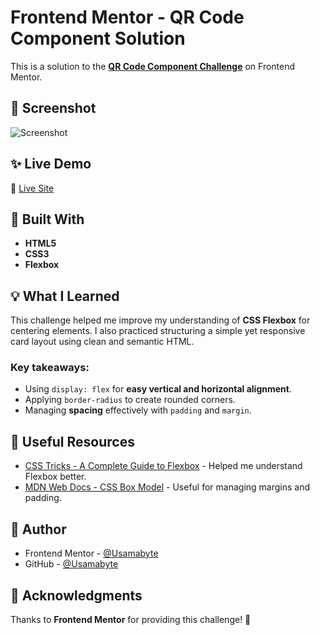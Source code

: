 # Frontend Mentor - QR Code Component Solution

This is a solution to the **[QR Code Component Challenge](https://www.frontendmentor.io/challenges/qr-code-component-iux_sIO_H)** on Frontend Mentor.

## 📸 Screenshot

![Screenshot](./screenshot.png)

## ✨ Live Demo

🔗 [Live Site](https://exquisite-phoenix-d699c0.netlify.app)

## 🚀 Built With

- **HTML5**
- **CSS3**
- **Flexbox**

## 💡 What I Learned

This challenge helped me improve my understanding of **CSS Flexbox** for centering elements. I also practiced structuring a simple yet responsive card layout using clean and semantic HTML.

### Key takeaways:

- Using `display: flex` for **easy vertical and horizontal alignment**.
- Applying `border-radius` to create rounded corners.
- Managing **spacing** effectively with `padding` and `margin`.

## 🎯 Useful Resources

- [CSS Tricks - A Complete Guide to Flexbox](https://css-tricks.com/snippets/css/a-guide-to-flexbox/) - Helped me understand Flexbox better.
- [MDN Web Docs - CSS Box Model](https://developer.mozilla.org/en-US/docs/Web/CSS/box_model) - Useful for managing margins and padding.

## 👤 Author

- Frontend Mentor - [@Usamabyte](https://www.frontendmentor.io/profile/Usamabyte)
- GitHub - [@Usamabyte](https://github.com/Usamabyte)

## 📝 Acknowledgments

Thanks to **Frontend Mentor** for providing this challenge! 🚀
